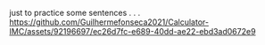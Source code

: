 just to practice some sentences
.
.
.
https://github.com/Guilhermefonseca2021/Calculator-IMC/assets/92196697/ec26d7fc-e689-40dd-ae22-ebd3ad0672e9
